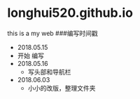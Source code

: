 # longhui520.github.io
this is a my web
###编写时间戳
- 2018.05.15
 - 开始 编写
- 2018.05.16
  - 写头部和导航栏
- 2018.06.03
  - 小小的改版，整理文件夹